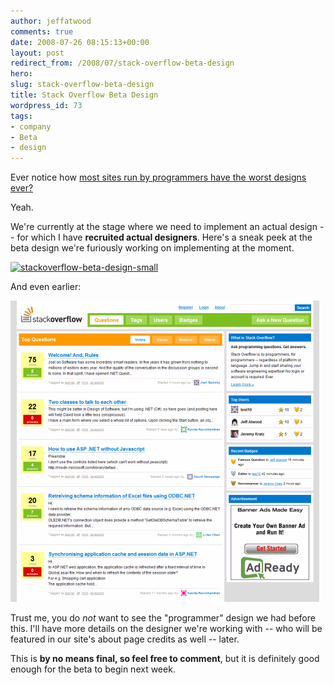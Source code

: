 ```yaml
---
author: jeffatwood
comments: true
date: 2008-07-26 08:15:13+00:00
layout: post
redirect_from: /2008/07/stack-overflow-beta-design
hero: 
slug: stack-overflow-beta-design
title: Stack Overflow Beta Design
wordpress_id: 73
tags:
- company
- Beta
- design
---
```



Ever notice how [most sites run by programmers have the worst designs ever?](http://weblogs.asp.net/jeff/archive/2004/11/09/254664.aspx)



Yeah.



We're currently at the stage where we need to implement an actual design -- for which I have **recruited actual designers**. Here's a sneak peek at the beta design we're furiously working on implementing at the moment.



[![stackoverflow-beta-design-small](http://blog.stackoverflow.com/wp-content/uploads/stackoverflow-beta-design-small2.png)](/wp-content/uploads/stackoverflow-beta-design-large2.png)



And even earlier:



![](/images/wordpress/original-so-design-jeremy-kratz.png)



Trust me, you do _not_ want to see the "programmer" design we had before this. I'll have more details on the designer we're working with -- who will be featured in our site's about page credits as well -- later.



This is **by no means final, so feel free to comment**, but it is definitely good enough for the beta to begin next week.


